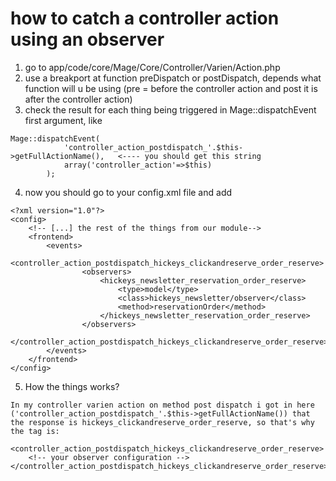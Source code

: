 

# how to catch a controller action using an observer

1. go to app/code/core/Mage/Core/Controller/Varien/Action.php
2. use a breakport at function preDispatch or postDispatch, depends what function will u be using (pre = before the controller action and post it is after the controller action)
3. check the result for each thing being triggered in Mage::dispatchEvent first argument, like

```
Mage::dispatchEvent(
            'controller_action_postdispatch_'.$this->getFullActionName(),   <---- you should get this string
            array('controller_action'=>$this)
        );
```

4. now you should go to your config.xml file and add
```
<?xml version="1.0"?>
<config>
    <!-- [...] the rest of the things from our module-->
    <frontend>
        <events>
            <controller_action_postdispatch_hickeys_clickandreserve_order_reserve>
                <observers>
                    <hickeys_newsletter_reservation_order_reserve>
                        <type>model</type>
                        <class>hickeys_newsletter/observer</class>
                        <method>reservationOrder</method>
                    </hickeys_newsletter_reservation_order_reserve>
                </observers>
            </controller_action_postdispatch_hickeys_clickandreserve_order_reserve>
        </events>
    </frontend>
</config>
```

5. How the things works?
```
In my controller varien action on method post dispatch i got in here ('controller_action_postdispatch_'.$this->getFullActionName()) that the response is hickeys_clickandreserve_order_reserve, so that's why the tag is:

<controller_action_postdispatch_hickeys_clickandreserve_order_reserve>
    <!-- your observer configuration -->
</controller_action_postdispatch_hickeys_clickandreserve_order_reserve>
```